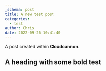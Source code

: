```yaml
---
_schema: post
title: A new test post
categories:
  - test
author: Chris
date: 2022-09-26 10:41:40
---
```

A post created within **Cloudcannon**.

## A heading with **some** bold test